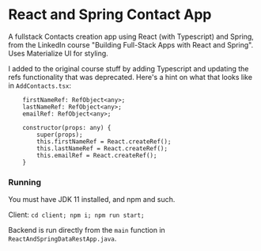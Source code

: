 # React and Spring Contact App
A fullstack Contacts creation app using React (with Typescript) and Spring, from the LinkedIn course "Building Full-Stack Apps with React and Spring". Uses Materialize UI for styling.

I added to the original course stuff by adding Typescript and updating the refs functionality that was deprecated. Here's a hint on what that looks like in `AddContacts.tsx`:

```
    firstNameRef: RefObject<any>;
    lastNameRef: RefObject<any>;
    emailRef: RefObject<any>;

    constructor(props: any) {
        super(props);
        this.firstNameRef = React.createRef();
        this.lastNameRef = React.createRef();
        this.emailRef = React.createRef();
    }
```

### Running
You must have JDK 11 installed, and npm and such.

Client:
```cd client; npm i; npm run start;```

Backend is run directly from the `main` function in `ReactAndSpringDataRestApp.java`.
